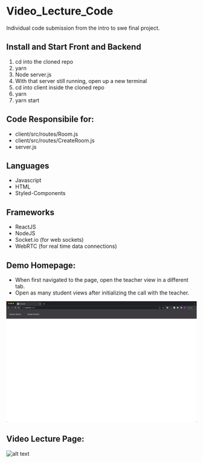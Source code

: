 # Video_Lecture_Code
Individual code submission from the intro to swe final project.


## Install and Start Front and Backend
1. cd into the cloned repo
2. yarn
3. Node server.js
4. With that server still running, open up a new terminal
5. cd into client inside the cloned repo
6. yarn
7. yarn start

## Code Responsibile for:
 - client/src/routes/Room.js
 - client/src/routes/CreateRoom.js
 - server.js

## Languages
 - Javascript
 - HTML
 - Styled-Components

## Frameworks
 - ReactJS
 - NodeJS
 - Socket.io (for web sockets)
 - WebRTC (for real time data connections)

## Demo Homepage:
 - When first navigated to the page, open the teacher view in a different tab.
 - Open as many student views after initializing the call with the teacher.

![alt text](https://github.com/corygrossman/Video_Lecture_Code/blob/main/data/homepage.png?raw=true)

## Video Lecture Page:

![alt text](https://github.com/corygrossman/Video_Lecture_Code/blob/main/data/lecture_demo.png?raw=true)